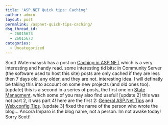 ```yaml
---
title: 'ASP.NET Quick tips: Caching'
author: admin
layout: post
permalink: /aspnet-quick-tips-caching/
dsq_thread_id:
  - 26015673
  - 26015673
categories:
  - Uncategorized
---
```

Scott Watermasysk has a post on <a class href="http://scottwater.com/blog/archive/asp-net-caching-tips/">Caching in ASP.NET</a>&nbsp;which is a very interesting and handy read. some interesting tid bits: in Community Server (the software used to host this site) posts are only cached if they are less then 7 days old. any older, and they are not. interesting idea. I will definatly be taking this into account on some new projects (and old ones too). [update] this is a second in a series of posts, the first one on <a class href="http://scottwater.com/blog/archive/asp-net-state-management-tips/">State Managment</a>, which some of you may also find useful! [update 2] this was not part 2, it was part 4! here are the first 2: [General ASP.Net Tips][1]&nbsp;and [Web.config Tips][2]. [update 3] fixed the name of the person who wrote the blog&#8230; Ancora Imparo is the blog name, not a person. Im not awake today! Sorry Scott!

 [1]: http://scottwater.com/blog/archive/quick-tips-for-asp-net-part-one/
 [2]: http://scottwater.com/blog/archive/asp-net-web-config-tips-part-two/